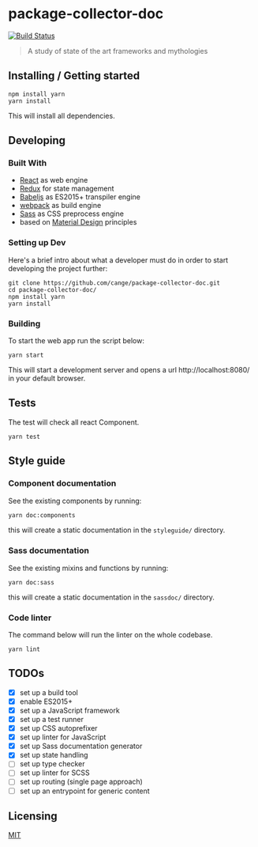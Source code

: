 # package-collector-doc

[![Build Status](https://travis-ci.org/cange/package-collector-doc.svg?branch=master)](https://travis-ci.org/cange/package-collector-doc)

> A study of state of the art frameworks and mythologies

## Installing / Getting started

```shell
npm install yarn
yarn install
```

This will install all dependencies.

## Developing

### Built With

* [React](https://reactjs.org) as web engine
* [Redux](https://redux.js.org) for state management
* [Babeljs](http://babeljs.io) as ES2015+ transpiler engine
* [webpack](http://webpack.js.org) as build engine
* [Sass](http://sass-lang.com) as CSS preprocess engine
* based on [Material Design](https://material.io/guidelines) principles

### Setting up Dev

Here's a brief intro about what a developer must do in order to start developing
the project further:

```shell
git clone https://github.com/cange/package-collector-doc.git
cd package-collector-doc/
npm install yarn
yarn install
```

### Building

To start the web app run the script below:

```shell
yarn start
```

This will start a development server and opens a url http://localhost:8080/ in your default browser.

## Tests

The test will check all react Component.

```shell
yarn test
```

## Style guide

### Component documentation

See the existing components by running:
```sh
yarn doc:components
```
this will create a static documentation in the `styleguide/` directory.

### Sass documentation

See the existing mixins and functions by running:
```shell
yarn doc:sass
```
this will create a static documentation in the `sassdoc/` directory.

### Code linter

The command below will run the linter on the whole codebase.

```shell
yarn lint
```

## TODOs

* [x] set up a build tool
* [x] enable ES2015+
* [x] set up a JavaScript framework
* [x] set up a test runner
* [x] set up CSS autoprefixer
* [x] set up linter for JavaScript
* [x] set up Sass documentation generator
* [x] set up state handling
* [ ] set up type checker
* [ ] set up linter for SCSS
* [ ] set up routing (single page approach)
* [ ] set up an entrypoint for generic content

## Licensing

[MIT](./LICENSE)
